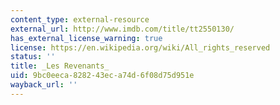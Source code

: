 ```yaml
---
content_type: external-resource
external_url: http://www.imdb.com/title/tt2550130/
has_external_license_warning: true
license: https://en.wikipedia.org/wiki/All_rights_reserved
status: ''
title: _Les Revenants_
uid: 9bc0eeca-8282-43ec-a74d-6f08d75d951e
wayback_url: ''
---
```

